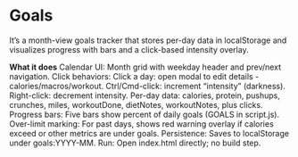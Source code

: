 # Goals

It’s a month-view goals tracker that stores per-day data in localStorage and visualizes progress with bars and a click-based intensity overlay.

**What it does**
Calendar UI: Month grid with weekday header and prev/next navigation.
Click behaviors:
Click a day: open modal to edit details - calories/macros/workout.
Ctrl/Cmd-click: increment “intensity” (darkness).
Right-click: decrement intensity.
Per-day data: calories, protein, pushups, crunches, miles, workoutDone, dietNotes, workoutNotes, plus clicks.
Progress bars: Five bars show percent of daily goals (GOALS in script.js).
Over-limit marking: For past days, shows red warning overlay if calories exceed or other metrics are under goals.
Persistence: Saves to localStorage under goals:YYYY-MM.
Run: Open index.html directly; no build step.
